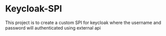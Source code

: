# Keycloak-SPI
This project is to create a custom SPI for keycloak where the username and password will authenticated using external api
